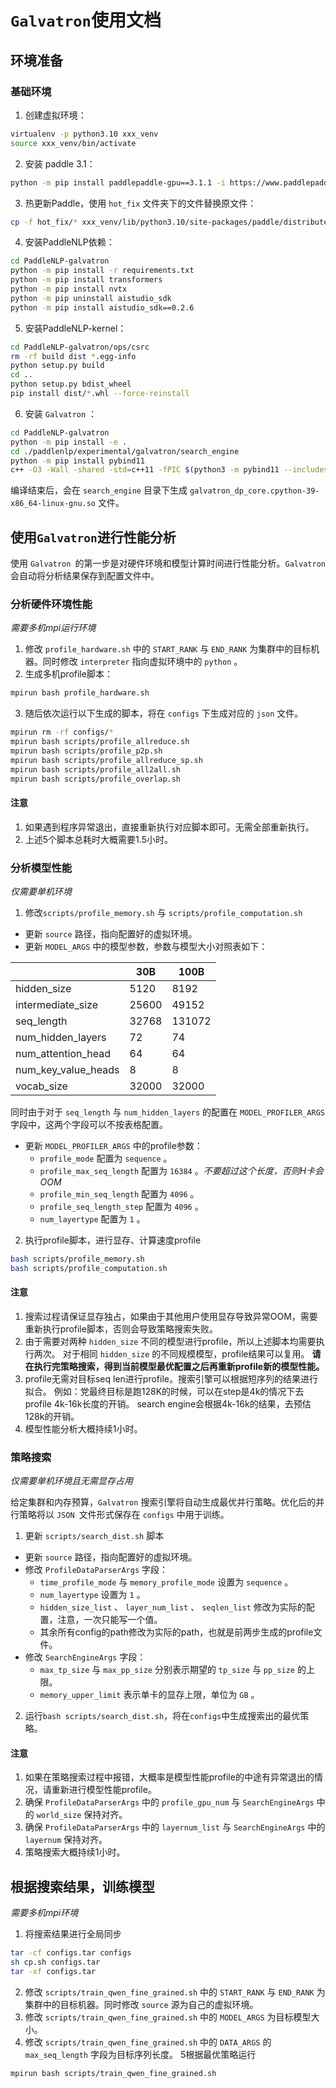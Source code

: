 # `Galvatron`使用文档

## 环境准备
### 基础环境

1. 创建虚拟环境：
```bash
virtualenv -p python3.10 xxx_venv
source xxx_venv/bin/activate
```
2. 安装 paddle 3.1：
```bash
python -m pip install paddlepaddle-gpu==3.1.1 -i https://www.paddlepaddle.org.cn/packages/stable/cu129/
```
3. 热更新Paddle，使用 `hot_fix` 文件夹下的文件替换原文件：
```bash
cp -f hot_fix/* xxx_venv/lib/python3.10/site-packages/paddle/distributed/auto_parallel/
```
4. 安装PaddleNLP依赖： 
```bash
cd PaddleNLP-galvatron
python -m pip install -r requirements.txt
python -m pip install transformers
python -m pip install nvtx
python -m pip uninstall aistudio_sdk
python -m pip install aistudio_sdk==0.2.6
```
5. 安装PaddleNLP-kernel：
```bash
cd PaddleNLP-galvatron/ops/csrc
rm -rf build dist *.egg-info
python setup.py build
cd ..
python setup.py bdist_wheel
pip install dist/*.whl --force-reinstall
```
6. 安装 `Galvatron` ：
```bash
cd PaddleNLP-galvatron
python -m pip install -e .
cd ./paddlenlp/experimental/galvatron/search_engine
python -m pip install pybind11
c++ -O3 -Wall -shared -std=c++11 -fPIC $(python3 -m pybind11 --includes) dp_core.cpp -o galvatron_dp_core$(/bin/python3.10-config --extension-suffix)
```
编译结束后，会在 `search_engine` 目录下生成 `galvatron_dp_core.cpython-39-x86_64-linux-gnu.so` 文件。

## 使用`Galvatron`进行性能分析

使用 `Galvatron `的第一步是对硬件环境和模型计算时间进行性能分析。`Galvatron` 会自动将分析结果保存到配置文件中。

### 分析硬件环境性能

*需要多机mpi运行环境*

1. 修改 `profile_hardware.sh` 中的 `START_RANK` 与 `END_RANK` 为集群中的目标机器。同时修改 `interpreter` 指向虚拟环境中的 `python` 。
2. 生成多机profile脚本：
```bash
mpirun bash profile_hardware.sh
```
3. 随后依次运行以下生成的脚本，将在 `configs` 下生成对应的 `json` 文件。
```bash
mpirun rm -rf configs/*
mpirun bash scripts/profile_allreduce.sh
mpirun bash scripts/profile_p2p.sh
mpirun bash scripts/profile_allreduce_sp.sh
mpirun bash scripts/profile_all2all.sh
mpirun bash scripts/profile_overlap.sh
```

#### 注意
1. 如果遇到程序异常退出，直接重新执行对应脚本即可。无需全部重新执行。
2. 上述5个脚本总耗时大概需要1.5小时。

### 分析模型性能

*仅需要单机环境*

1. 修改`scripts/profile_memory.sh` 与 `scripts/profile_computation.sh`
- 更新 `source` 路径，指向配置好的虚拟环境。
- 更新 `MODEL_ARGS` 中的模型参数，参数与模型大小对照表如下：

|                      | 30B   | 100B   |
|----------------------|-------|--------|
| hidden_size          | 5120  | 8192   |
| intermediate_size    | 25600 | 49152  |
| seq_length           | 32768 | 131072 |
| num_hidden_layers    | 72    | 74     |
| num_attention_head   | 64    | 64     |
| num_key_value_heads  | 8     | 8      |
| vocab_size           | 32000 | 32000  |

同时由于对于 `seq_length` 与 `num_hidden_layers` 的配置在 `MODEL_PROFILER_ARGS` 字段中，这两个字段可以不按表格配置。

- 更新 `MODEL_PROFILER_ARGS` 中的profile参数：
  - `profile_mode` 配置为 `sequence` 。
  - `profile_max_seq_length` 配置为 `16384` 。*不要超过这个长度，否则H卡会OOM*
  - `profile_min_seq_length` 配置为 `4096` 。
  - `profile_seq_length_step` 配置为 `4096` 。
  - `num_layertype` 配置为 `1` 。

2. 执行profile脚本，进行显存、计算速度profile
```bash
bash scripts/profile_memory.sh
bash scripts/profile_computation.sh
```

#### 注意
1. 搜索过程请保证显存独占，如果由于其他用户使用显存导致异常OOM，需要重新执行profile脚本，否则会导致策略搜索失败。
2. 由于需要对两种 `hidden_size` 不同的模型进行profile，所以上述脚本均需要执行两次。
   对于相同 `hidden_size` 的不同规模模型，profile结果可以复用。
   **请在执行完策略搜索，得到当前模型最优配置之后再重新profile新的模型性能。**
3. profile无需对目标seq len进行profile。搜索引擎可以根据短序列的结果进行拟合。
   例如：党最终目标是跑128K的时候，可以在step是4k的情况下去profile 4k-16k长度的开销。
   search engine会根据4k-16k的结果，去预估128k的开销。
4. 模型性能分析大概持续1小时。

### 策略搜索

*仅需要单机环境且无需显存占用*

给定集群和内存预算，`Galvatron` 搜索引擎将自动生成最优并行策略。优化后的并行策略将以 `JSON `文件形式保存在 `configs` 中用于训练。

1. 更新 `scripts/search_dist.sh` 脚本
- 更新 `source` 路径，指向配置好的虚拟环境。
- 修改 `ProfileDataParserArgs` 字段：
  - `time_profile_mode` 与 `memory_profile_mode` 设置为 `sequence` 。
  - `num_layertype` 设置为 `1` 。
  - `hidden_size_list` 、 `layer_num_list` 、 `seqlen_list` 修改为实际的配置，注意，一次只能写一个值。
  - 其余所有config的path修改为实际的path，也就是前两步生成的profile文件。
- 修改 `SearchEngineArgs` 字段：
  - `max_tp_size` 与 `max_pp_size` 分别表示期望的 `tp_size` 与 `pp_size` 的上限。
  - `memory_upper_limit` 表示单卡的显存上限，单位为 `GB` 。

2. 运行`bash scripts/search_dist.sh`，将在`configs`中生成搜索出的最优策略。

#### 注意
1. 如果在策略搜索过程中报错，大概率是模型性能profile的中途有异常退出的情况，请重新进行模型性能profile。
2. 确保 `ProfileDataParserArgs` 中的 `profile_gpu_num` 与 `SearchEngineArgs` 中的 `world_size` 保持对齐。
2. 确保 `ProfileDataParserArgs` 中的 `layernum_list` 与 `SearchEngineArgs` 中的 `layernum` 保持对齐。
3. 策略搜索大概持续1小时。

## 根据搜索结果，训练模型

*需要多机mpi环境*

1. 将搜索结果进行全局同步
```bash
tar -cf configs.tar configs
sh cp.sh configs.tar
tar -xf configs.tar
```
2. 修改 `scripts/train_qwen_fine_grained.sh` 中的 `START_RANK` 与 `END_RANK` 为集群中的目标机器。同时修改 `source` 源为自己的虚拟环境。
3. 修改 `scripts/train_qwen_fine_grained.sh` 中的 `MODEL_ARGS` 为目标模型大小。
4. 修改 `scripts/train_qwen_fine_grained.sh` 中的 `DATA_ARGS` 的 `max_seq_length` 字段为目标序列长度。
5根据最优策略运行
```bash
mpirun bash scripts/train_qwen_fine_grained.sh
```
